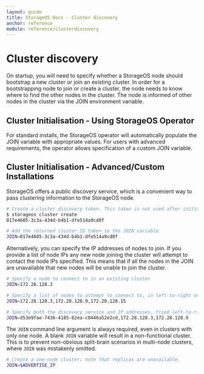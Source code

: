 ```yaml
---
layout: guide
title: StorageOS Docs - Cluster discovery
anchor: reference
module: reference/clusterdiscovery
---
```


# Cluster discovery

On startup, you will need to specify whether a StorageOS node should bootstrap
a new cluster or join an existing cluster. In order for a bootstrapping node to
join or create a cluster, the node needs to know where to find the other nodes
in the cluster. The node is informed of other nodes in the cluster via the JOIN
environment variable.

## Cluster Initialisation - Using StorageOS Operator

For standard installs, the StorageOS operator will automatically populate the
JOIN variable with appropriate values. For users with advanced requirements,
the operator allows specification of a custom JOIN variable.

## Cluster Initialisation - Advanced/Custom Installations

StorageOS offers a public discovery service, which is a convenient way to
pass clustering information to the StorageOS node.

```bash
# Create a cluster discovery token. This token is not used after initialization
$ storageos cluster create
017e4605-3c3a-434d-b4b1-dfe514a9cd0f

# Add the returned cluster ID token to the JOIN variable
JOIN=017e4605-3c3a-434d-b4b1-dfe514a9cd0f
```

Alternatively, you can specify the IP addresses of nodes to join. If you
provide a list of node IPs any new node joining the cluster will attempt to
contact the node IPs specified. This means that if all the nodes in the JOIN
are unavailable that new nodes will be unable to join the cluster.

```bash
# Specify a node to connect to in an existing cluster
JOIN=172.28.128.3

# Specify a list of nodes to attempt to connect to, in left-to-right order
JOIN=172.28.128.3,172.28.128.9,172.28.128.15

# Specify both the discovery service and IP addresses, tried left-to-right
JOIN=d53e9fae-7436-4185-82ea-c0446a52e2cd,172.28.128.3,172.28.128.9
```

The `JOIN` command line argument is always required, even in clusters with only
one node. A blank `JOIN` variable will result in a non-functional cluster. This
is to prevent non-obvious split-brain scenarios in multi-node clusters, where
`JOIN` was mistakenly omitted.

```bash
# Create a one-node cluster; note that replicas are unavailable.
JOIN=$ADVERTISE_IP
```

